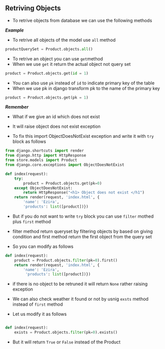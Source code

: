 ## Retriving Objects

- To retrive objects from database we can use the following methods

___Example___
- To retrive all objects of the model use `all` method


```python
productQuerySet = Product.objects.all()
```
- To retrive an object you can use `get`method
- When we use `get` it return the actual object not query set

```python
product = Product.objects.get(id = 1)
```
- You can also use `pk` instead of `id` to indicate primary key of the table
- When we use pk in django transform pk to the name of the primary key

```python
product = Product.objects.get(pk = 1)
```

___Remember___
- What if we give an id which does not exist

- It will raise object does not exist exception
- To fix this import ObjectDoesNotExist exception and write it with `try` block as follows

```python
from django.shortcuts import render
from django.http import HttpResponse
from store.models import Product
from django.core.exceptions import ObjectDoesNotExist

def index(request):
    try:
        product = Product.objects.get(pk=0)
    except ObjectDoesNotExist:
        return HttpResponse("<h1> Object does not exist </h1")
    return render(request, 'index.html', {
        'name': 'Ezira',
        'products': list([product])})
```

- But if you do not want to write `try`  block you can use `filter` mothed plus `first` method

- filter method return queryset by filtering objects by based on giving condition and first method return the first object from the query set

- So you can modify as follows

```python
def index(request):
    product = Product.objects.filter(pk=0).first()
    return render(request, 'index.html', {
        'name': 'Ezira',
         'products': list([product])})

```
- if there is no object to be retruned it will return `None` rather raising exception

- We can also check weather it found or not by usnig `exsts` method instead of `first` method

- Let us modify it as follows
```python

def index(request):
    exists = Product.objects.filter(pk=0).exists()
```
- But it will return `True` or `False` instead of the Product
